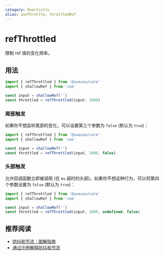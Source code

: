 ```yaml
---
category: Reactivity
alias: useThrottle, throttledRef
---
```


# refThrottled

限制 ref 值的变化频率。

## 用法

```js
import { refThrottled } from '@vueuse/core'
import { shallowRef } from 'vue'

const input = shallowRef('')
const throttled = refThrottled(input, 1000)
```

### 尾部触发

如果你不想监听尾部的变化，可以设置第三个参数为 `false` (默认为 `true`)：

```js
import { refThrottled } from '@vueuse/core'
import { shallowRef } from 'vue'

const input = shallowRef('')
const throttled = refThrottled(input, 1000, false)
```

### 头部触发

允许回调函数立即被调用 (在 `ms` 超时的头部)。如果你不想这种行为，可以将第四个参数设置为 `false` (默认为 `true`)：

```js
import { refThrottled } from '@vueuse/core'
import { shallowRef } from 'vue'

const input = shallowRef('')
const throttled = refThrottled(input, 1000, undefined, false)
```

## 推荐阅读

- [防抖和节流：图解指南](https://redd.one/blog/debounce-vs-throttle)
- [通过示例解释防抖和节流](https://css-tricks.com/debouncing-throttling-explained-examples/)
